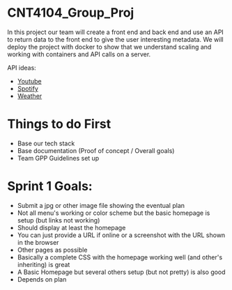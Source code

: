 # CNT4104_Group_Proj
In this project our team will create a front end and back end and use an API to return data to the front end to give the user interesting metadata.
We will deploy the project with docker to show that we understand scaling and working with containers and API calls on a server.

API ideas:
- [Youtube](https://www.youtube.com/watch?v=VNmdw9ZNr1I)
- [Spotify](https://www.youtube.com/watch?v=fVcz-1rVQcs)
- [Weather](https://www.youtube.com/watch?v=UjeXpct3p7M)

# Things to do First
- Base our tech stack
- Base documentation (Proof of concept / Overall goals)
- Team GPP Guidelines set up


# Sprint 1 Goals:
- Submit a jpg or other image file showing the eventual plan
- Not all menu's working or color scheme but the basic homepage is setup (but links not working)
- Should display at least the homepage
- You can just provide a URL if online or a screenshot with the URL shown in the browser
- Other pages as possible
- Basically a complete CSS with the homepage working well (and other's inheriting) is great
- A Basic Homepage but several others setup (but not pretty) is also good
- Depends on plan
